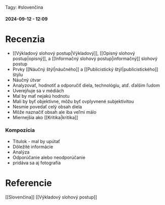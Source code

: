  Tagy: #slovenčina 
#### 2024-09-12 - 12:09

# Recenzia

- [[Výkladový slohový postup|Výkladový]], [[Opisný slohový postup|opisný]], a [[Informačný slohový postup|informačný]] slohový postup
- Prvky [[Náučný štýl|náučného]] a [[Publicistický štýl|publicistického]] štýlu
- Náučný útvar
- Analyzovať, hodnotiť a odporučiť diela, technológiu, atď. ďalším ľudom
- Uverejňuje sa v médiách
- Mal by mať nejakú hodnotu
- Mali by byť objektívne, môžu byť ovplyvnené subjektivitou
- Nesmie povedať celý obsah diela
- Môže naznačiť obsah ale iba veľmi málo
- Miernejšia ako [[Kritika|kritika]]

### Kompozícia
- Titulok - mal by upútať
- Dôležité informácie
- Analýza
- Odporúčanie alebo neodporúčanie
- pridáva sa aj fotografia


# Referencie
[[Slovenčina]]
[[Výkladový slohový postup]]